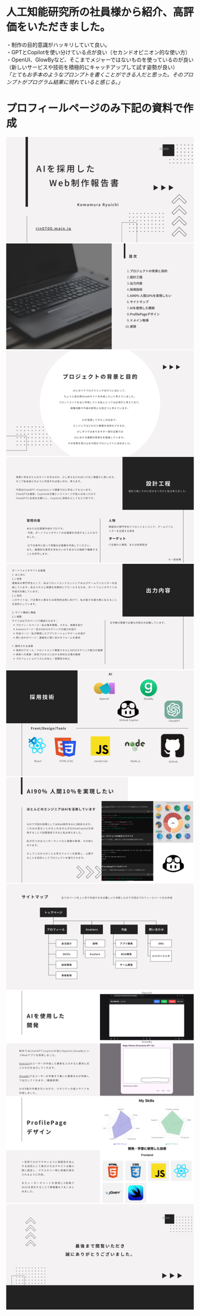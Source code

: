 
# 人工知能研究所の社員様から紹介、高評価をいただきました。
・制作の目的意識がハッキリしていて良い。  
・GPTとCopilotを使い分けている点が良い（セカンドオピニオン的な使い方）  
・OpenUI、GlowByなど、そこまでメジャーではないものを使っているのが良い　（新しいサービスや技術を積極的にキャッチアップして試す姿勢が良い）  
_「とてもお手本のようなプロンプトを書くことができる人だと思った。そのプロンプトがプログラム結果に現れていると感じる。」_

# プロフィールページのみ下記の資料で作成
<img src="https://github.com/rin0700/pf-site/blob/main/src/img/ReadMeImgs/pf1.png">
<img src="https://github.com/rin0700/pf-site/blob/main/src/img/ReadMeImgs/pf2.png">
<img src="https://github.com/rin0700/pf-site/blob/main/src/img/ReadMeImgs/pf3.png">
<img src="https://github.com/rin0700/pf-site/blob/main/src/img/ReadMeImgs/pf4.png">
<img src="https://github.com/rin0700/pf-site/blob/main/src/img/ReadMeImgs/pf5.png">
<img src="https://github.com/rin0700/pf-site/blob/main/src/img/ReadMeImgs/pf6.png">
<img src="https://github.com/rin0700/pf-site/blob/main/src/img/ReadMeImgs/pf7.png">
<img src="https://github.com/rin0700/pf-site/blob/main/src/img/ReadMeImgs/pf8.png">
<img src="https://github.com/rin0700/pf-site/blob/main/src/img/ReadMeImgs/pf9.png">
<img src="https://github.com/rin0700/pf-site/blob/main/src/img/ReadMeImgs/pf10.png">
<img src="https://github.com/rin0700/pf-site/blob/main/src/img/ReadMeImgs/pf12.png">
 
